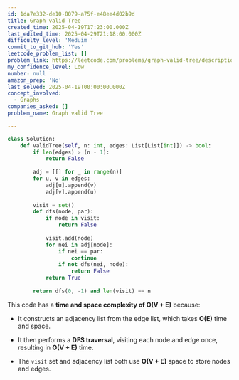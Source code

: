 ```yaml
---
id: 1da7e332-de10-8079-a75f-e48ee4d02b9d
title: Graph valid Tree
created_time: 2025-04-19T17:23:00.000Z
last_edited_time: 2025-04-29T21:18:00.000Z
difficulty_level: 'Meduim '
commit_to_git_hub: 'Yes'
leetcode_problem_list: []
problem_link: https://leetcode.com/problems/graph-valid-tree/description/
my_confidence_level: Low
number: null
amazon_prep: 'No'
last_solved: 2025-04-19T00:00:00.000Z
concept_involved:
  - Graphs
companies_asked: []
problem_name: Graph valid Tree

---
```


```python
class Solution:
    def validTree(self, n: int, edges: List[List[int]]) -> bool:
        if len(edges) > (n - 1):
            return False
        
        adj = [[] for _ in range(n)]
        for u, v in edges:
            adj[u].append(v)
            adj[v].append(u)
        
        visit = set()
        def dfs(node, par):
            if node in visit:
                return False
            
            visit.add(node)
            for nei in adj[node]:
                if nei == par:
                    continue
                if not dfs(nei, node):
                    return False
            return True
        
        return dfs(0, -1) and len(visit) == n
```

This code has a **time and space complexity of O(V + E)** because:

*   It constructs an adjacency list from the edge list, which takes **O(E)** time and space.

*   It then performs a **DFS traversal**, visiting each node and edge once, resulting in **O(V + E)** time.

*   The `visit` set and adjacency list both use **O(V + E)** space to store nodes and edges.

